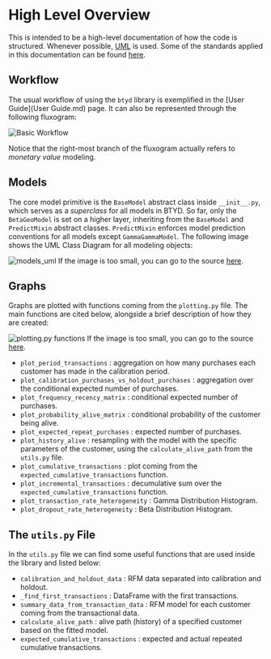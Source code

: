 # High Level Overview

This is intended to be a high-level documentation of how the code is structured. Whenever possible, [UML](https://en.wikipedia.org/wiki/Unified_Modeling_Language) is used. Some of the standards applied in this documentation can be found [here](https://www.lucidchart.com/pages/uml-class-diagram).

## Workflow

The usual workflow of using the `btyd` library is exemplified in the [User Guide](User Guide.md) page. It can also be represented through the following fluxogram:

![Basic Workflow](https://raw.githubusercontent.com/ColtAllen/btyd/docs/update_read_the_docs/docs/source/_static/btyd_workflow.png)

Notice that the right-most branch of the fluxogram actually refers to *monetary value* modeling.

## Models

The core model primitive is the `BaseModel` abstract class inside `__init__.py`, which serves as a *superclass* for all models in BTYD. So far, only the `BetaGeoModel` is set on a higher layer, inheriting from the `BaseModel` and `PredictMixin` abstract classes. `PredictMixin` enforces model prediction conventions for all models except `GammaGammaModel`. The following image shows the UML Class Diagram for all modeling objects:

![models_uml](https://raw.githubusercontent.com/ColtAllen/btyd/docs/update_read_the_docs/docs/source/_static/models_uml.png)
If the image is too small, you can go to the source [here](https://raw.githubusercontent.com/ColtAllen/btyd/docs/update_read_the_docs/docs/source/_static/models_uml.png).

## Graphs

Graphs are plotted with functions coming from the `plotting.py` file. The main functions are cited below, alongside a brief description of how they are created:

![plotting.py functions](https://raw.githubusercontent.com/ColtAllen/btyd/docs/update_read_the_docs/docs/source/_static/btyd_plotting.png)
If the image is too small, you can go to the source [here](https://raw.githubusercontent.com/ColtAllen/btyd/docs/update_read_the_docs/docs/source/_static/btyd_plotting.png).

- `plot_period_transactions` : aggregation on how many purchases each customer has made in the calibration period.
- `plot_calibration_purchases_vs_holdout_purchases` : aggregation over the conditional expected number of purchases.
- `plot_frequency_recency_matrix` : conditional expected number of purchases.
- `plot_probability_alive_matrix` : conditional probability of the customer being alive.
- `plot_expected_repeat_purchases` : expected number of purchases.
- `plot_history_alive` : resampling with the model with the specific parameters of the customer, using the `calculate_alive_path` from the `utils.py` file.
- `plot_cumulative_transactions` : plot coming from the `expected_cumulative_transactions` function.
- `plot_incremental_transactions` : decumulative sum over the `expected_cumulative_transactions` function.
- `plot_transaction_rate_heterogeneity` : Gamma Distribution Histogram.
- `plot_dropout_rate_heterogeneity` : Beta Distribution Histogram.

## The `utils.py` File

In the `utils.py` file we can find some useful functions that are used inside the library and listed below:

- `calibration_and_holdout_data` : RFM data separated into calibration and holdout.
- `_find_first_transactions` : DataFrame with the first transactions.
- `summary_data_from_transaction_data` : RFM model for each customer coming from the transactional data.
- `calculate_alive_path` : alive path (history) of a specified customer based on the fitted model.
- `expected_cumulative_transactions` : expected and actual repeated cumulative transactions.